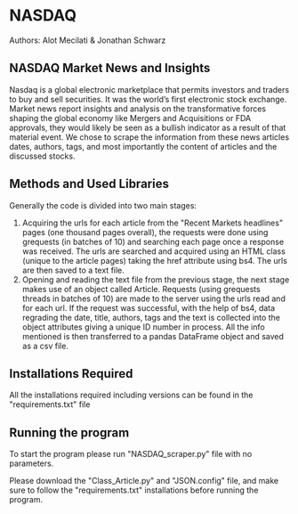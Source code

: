 # NASDAQ

Authors: Alot Mecilati & Jonathan Schwarz

## NASDAQ Market News and Insights 

Nasdaq is a global electronic marketplace that permits investors and traders to buy and sell securities. 
It was the world’s first electronic stock exchange.
Market news report insights and analysis on the transformative forces shaping the global economy like Mergers and 
Acquisitions or FDA approvals, they would likely be seen as a bullish indicator as a result of that material event. 
We chose to scrape the information from these news articles dates, authors, tags, and most importantly the content of 
articles and the discussed stocks.


## Methods and Used Libraries

Generally the code is divided into two main stages:
1. Acquiring the urls for each article from the "Recent Markets headlines" pages (one thousand pages overall),
the requests were done using grequests (in batches of 10) and searching each page once a response was received. 
The urls are searched and acquired using an HTML class (unique to the article pages) taking the href attribute using 
bs4. The urls are then saved to a text file. 
2. Opening and reading the text file from the previous stage, the next stage makes use of an object called Article.
Requests (using grequests threads in batches of 10) are made to the server using the urls read and for each url. If the 
request was successful, with the help of bs4, data regrading the date, title, authors, tags and the text is collected
into the object attributes giving a unique ID number in process. All the info mentioned is then transferred to a pandas 
DataFrame object and saved as a csv file.

## Installations Required

All the installations required including versions can be found in the "requirements.txt"  file

## Running the program

To start the program please run "NASDAQ_scraper.py" file with no parameters.

Please download the "Class_Article.py" and "JSON.config" file, and make sure to follow the "requirements.txt"
installations before running the program.
